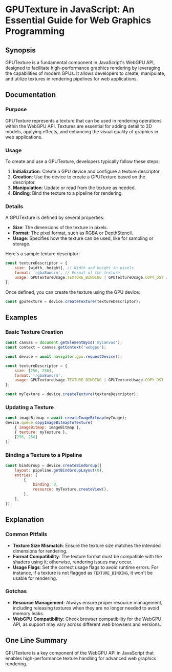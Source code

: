 <!--
Meta Description: # GPUTexture in JavaScript: An Essential Guide for Web Graphics Programming ## Synopsis GPUTexture is a fundamental component in JavaScript's WebGPU A...
Meta Keywords: texture, const, gputexture, javascript, rendering
-->

# GPUTexture in JavaScript: An Essential Guide for Web Graphics Programming

## Synopsis
GPUTexture is a fundamental component in JavaScript's WebGPU API, designed to facilitate high-performance graphics rendering by leveraging the capabilities of modern GPUs. It allows developers to create, manipulate, and utilize textures in rendering pipelines for web applications.

## Documentation

### Purpose
GPUTexture represents a texture that can be used in rendering operations within the WebGPU API. Textures are essential for adding detail to 3D models, applying effects, and enhancing the visual quality of graphics in web applications.

### Usage
To create and use a GPUTexture, developers typically follow these steps:

1. **Initialization**: Create a GPU device and configure a texture descriptor.
2. **Creation**: Use the device to create a GPUTexture based on the descriptor.
3. **Manipulation**: Update or read from the texture as needed.
4. **Binding**: Bind the texture to a pipeline for rendering.

### Details
A GPUTexture is defined by several properties:
- **Size**: The dimensions of the texture in pixels.
- **Format**: The pixel format, such as RGBA or DepthStencil.
- **Usage**: Specifies how the texture can be used, like for sampling or storage.
  
Here's a sample texture descriptor:

```javascript
const textureDescriptor = {
    size: [width, height], // Width and height in pixels
    format: 'rgba8unorm', // Format of the texture
    usage: GPUTextureUsage.TEXTURE_BINDING | GPUTextureUsage.COPY_DST // Usage flags
};
```

Once defined, you can create the texture using the GPU device:

```javascript
const gpuTexture = device.createTexture(textureDescriptor);
```

## Examples

### Basic Texture Creation
```javascript
const canvas = document.getElementById('myCanvas');
const context = canvas.getContext('webgpu');

const device = await navigator.gpu.requestDevice();

const textureDescriptor = {
    size: [256, 256],
    format: 'rgba8unorm',
    usage: GPUTextureUsage.TEXTURE_BINDING | GPUTextureUsage.COPY_DST
};

const myTexture = device.createTexture(textureDescriptor);
```

### Updating a Texture
```javascript
const imageBitmap = await createImageBitmap(myImage);
device.queue.copyImageBitmapToTexture(
    { imageBitmap: imageBitmap },
    { texture: myTexture },
    [256, 256]
);
```

### Binding a Texture to a Pipeline
```javascript
const bindGroup = device.createBindGroup({
    layout: pipeline.getBindGroupLayout(0),
    entries: [
        {
            binding: 0,
            resource: myTexture.createView(),
        },
    ],
});
```

## Explanation

### Common Pitfalls
- **Texture Size Mismatch**: Ensure the texture size matches the intended dimensions for rendering.
- **Format Compatibility**: The texture format must be compatible with the shaders using it; otherwise, rendering issues may occur.
- **Usage Flags**: Set the correct usage flags to avoid runtime errors. For instance, if a texture is not flagged as `TEXTURE_BINDING`, it won't be usable for rendering.

### Gotchas
- **Resource Management**: Always ensure proper resource management, including releasing textures when they are no longer needed to avoid memory leaks.
- **WebGPU Compatibility**: Check browser compatibility for the WebGPU API, as support may vary across different web browsers and versions.

## One Line Summary
GPUTexture is a key component of the WebGPU API in JavaScript that enables high-performance texture handling for advanced web graphics rendering.